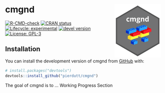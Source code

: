 
<!-- README.md is generated from README.Rmd. Please edit that file -->

# cmgnd <img src="man/figures/logo.png" alt="logo" align="right" width="150" style="border: none; float: right;"/>

<!-- badges: start -->

[![R-CMD-check](https://github.com/pierdutt/cmgnd/actions/workflows/R-CMD-check.yaml/badge.svg)](https://github.com/pierdutt/cmgnd/actions/workflows/R-CMD-check.yaml)
[![CRAN
status](https://www.r-pkg.org/badges/version/cmgnd)](https://CRAN.R-project.org/package=cmgnd)
[![Lifecycle:
experimental](https://img.shields.io/badge/lifecycle-experimental-orange.svg)](https://lifecycle.r-lib.org/articles/stages.html)
[![devel
version](https://img.shields.io/badge/devel%20version-0.1.0-blue.svg)](https://github.com/daniGiro/cmgnd)
[![License:
GPL-3](https://img.shields.io/badge/license-GPL--3-forestgreen.svg)](https://cran.r-project.org/web/licenses/GPL-3)
<!-- badges: end -->

## Installation

You can install the development version of cmgnd from
[GitHub](https://github.com/) with:

``` r
# install.packages("devtools")
devtools::install_github("pierdutt/cmgnd")
```

The goal of cmgnd is to … Working Progress Section
